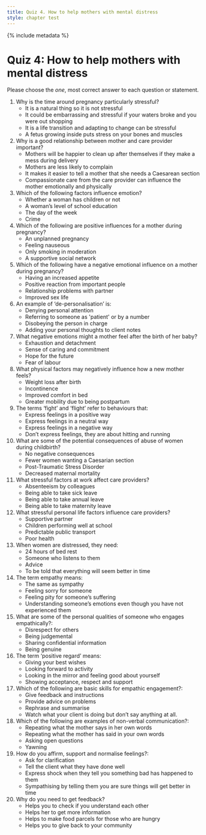 ```yaml
---
title: Quiz 4. How to help mothers with mental distress
style: chapter test
---
```


{% include metadata %}

# Quiz 4: How to help mothers with mental distress
 
Please choose the *one*, most correct answer to each question or statement.
 
1.	Why is the time around pregnancy particularly stressful?
	-	It is a natural thing so it is not stressful
	-	It could be embarrassing and stressful if your waters broke and you were out shopping
	+	It is a life transition and adapting to change can be stressful
	-	A fetus growing inside puts stress on your bones and muscles
2.	Why is a good relationship between mother and care provider important?
	-	Mothers will be happier to clean up after themselves if they make a mess during delivery
	-	Mothers are less likely to complain
	-	It makes it easier to tell a mother that she needs a Caesarean section
	+	Compassionate care from the care provider can influence the mother emotionally and physically
3.	Which of the following factors influence emotion?
	-	Whether a woman has children or not
	-	A woman’s level of school education
	-	The day of the week
	+	Crime
4.	Which of the following are positive influences for a mother during pregnancy?
	-	An unplanned pregnancy
	-	Feeling nauseous
	-	Only smoking in moderation
	+	A supportive social network
5.	Which of the following have a negative emotional influence on a mother during pregnancy?
	-	Having an increased appetite
	-	Positive reaction from important people
	+	Relationship problems with partner
	-	Improved sex life
6.	An example of ‘de-personalisation’ is:
	-	Denying personal attention
	+	Referring to someone as 'patient' or by a number
	-	Disobeying the person in charge
	-	Adding your personal thoughts to client notes
7.	What negative emotions might a mother feel after the birth of her baby?
	+	Exhaustion and detachment
	-	Sense of caring and commitment
	-	Hope for the future
	-	Fear of labour 
8.	What physical factors may negatively influence how a new mother feels?
	-	Weight loss after birth
	+	Incontinence
	-	Improved comfort in bed
	-	Greater mobility due to being postpartum
9.	The terms ‘fight’ and ‘flight’ refer to behaviours that:
	-	Express feelings in a positive way
	-	Express feelings in a neutral way
	+	Express feelings in a negative way
	-	Don’t express feelings, they are about hitting and running
10.	What are some of the potential consequences of abuse of women during childbirth?
	-	No negative consequences
	-	Fewer women wanting a Caesarian section
	+	Post-Traumatic Stress Disorder
	-	Decreased maternal mortality
11.	What stressful factors at work affect care providers?
	+	Absenteeism by colleagues
	-	Being able to take sick leave
	-	Being able to take annual leave
	-	Being able to take maternity leave
12.	What stressful personal life factors influence care providers? 
	-	Supportive partner
	-	Children performing well at school
	-	Predictable public transport
	+	Poor health
13.	When women are distressed, they need:
	-	24 hours of bed rest
	+	Someone who listens to them
	-	Advice
	-	To be told that everything will seem better in time
14.	The term empathy means:
	-	The same as sympathy
	-	Feeling sorry for someone
	-	Feeling pity for someone’s suffering
	+	Understanding someone’s emotions even though you have not experienced them
15.	What are some of the personal qualities of someone who engages empathically?:
	-	Disrespect for others 
	-	Being judgemental 
	-	Sharing confidential information
	+	Being genuine
16. The term ‘positive regard’ means:
	-	Giving your best wishes
	-	Looking forward to activity
	-	Looking in the mirror and feeling good about yourself
	+	Showing acceptance, respect and support
17. Which of the following are basic skills for empathic engagement?:
	-	Give feedback and instructions
	-	Provide advice on problems
	+	Rephrase and summarise
	-	Watch what your client is doing but don’t say anything at all. 
18.	Which of the following are examples of non-verbal communication?:
	-	Repeating what the mother says in her own words
	-	Repeating what the mother has said in your own words
	-	Asking open questions
	+	Yawning
19.	How do you affirm, support and normalise feelings?:
	-	Ask for clarification
	+	Tell the client what they have done well
	-	Express shock when they tell you something bad has happened to them
	-	Sympathising by telling them you are sure things will get better in time
20. Why do you need to get feedback?
	+	Helps you to check if you understand each other
	-	Helps her to get more information
	-	Helps to make food parcels for those who are hungry
	-	Helps you to give back to your community